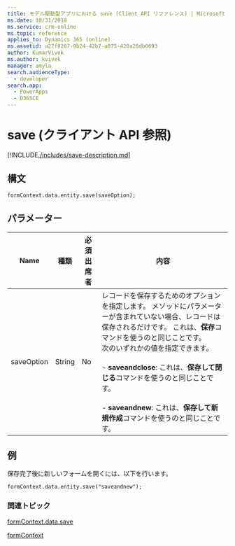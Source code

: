 ```yaml
---
title: モデル駆動型アプリにおける save (Client API リファレンス) | Microsoft Docs
ms.date: 10/31/2018
ms.service: crm-online
ms.topic: reference
applies_to: Dynamics 365 (online)
ms.assetid: a27f8267-9b24-42b7-a075-420a26db6693
author: KumarVivek
ms.author: kvivek
manager: amyla
search.audienceType:
  - developer
search.app:
  - PowerApps
  - D365CE
---
```

# <a name="save-client-api-reference"></a>save (クライアント API 参照)



[!INCLUDE[./includes/save-description.md](./includes/save-description.md)]

## <a name="syntax"></a>構文

`formContext.data.entity.save(saveOption);`

## <a name="parameters"></a>パラメーター

|Name|種類​​|必須出席者|内容|
|--|--|--|--|
|saveOption|String|No|レコードを保存するためのオプションを指定します。 メソッドにパラメーターが含まれていない場合、レコードは保存されるだけです。 これは、**保存**コマンドを使うのと同じことです。<br/>次のいずれかの値を指定できます。<br/><br/>- **saveandclose**: これは、**保存して閉じる**コマンドを使うのと同じことです。<br/><br/>- **saveandnew**: これは、**保存して新規作成**コマンドを使うのと同じことです。|

## <a name="example"></a>例

保存完了後に新しいフォームを開くには、以下を行います。

`formContext.data.entity.save("saveandnew");`

### <a name="related-topics"></a>関連トピック

[formContext.data.save](../formContext-data/save.md)

[formContext](../../clientapi-form-context.md)

